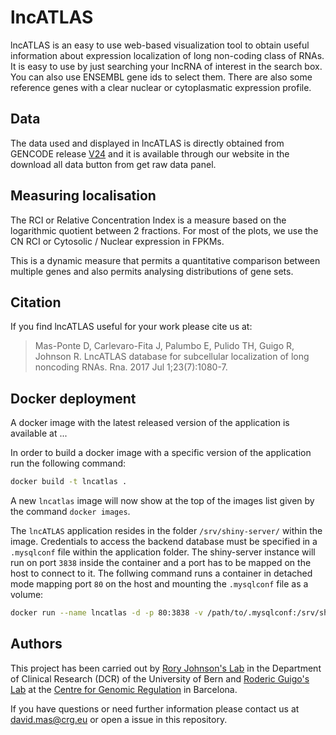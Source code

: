 # lncATLAS

 lncATLAS is an easy to use web-based visualization tool to obtain useful
information about expression localization of long non-coding class of
RNAs. It is easy to use by just searching your lncRNA of interest in the
search box. You can also use ENSEMBL gene ids to select
them. There are also some reference genes with a clear nuclear or
cytoplasmatic expression profile.


## Data

The data used and displayed in lncATLAS is directly obtained from
GENCODE release [V24](http://www.gencodegenes.org/releases/24.html)
and it is available through our website in the
download all data button from get raw data panel.


## Measuring localisation

The RCI or Relative Concentration Index is a measure based on the
logarithmic quotient between 2 fractions. For most of the
plots, we use the CN RCI or Cytosolic / Nuclear expression in FPKMs.

This is a dynamic measure that permits a quantitative comparison
between multiple genes and also permits analysing distributions of
gene sets.

## Citation

If you find lncATLAS useful for your work please cite us at:

>Mas-Ponte D, Carlevaro-Fita J, Palumbo E, Pulido TH, Guigo R, Johnson R. LncATLAS database for subcellular localization of long noncoding RNAs. Rna. 2017 Jul 1;23(7):1080-7. 

## Docker deployment

A docker image with the latest released version of the application is available at ...

In order to build a docker image with a specific version of the application run the following command:

```bash
docker build -t lncatlas .
```

A new `lncatlas` image will now show at the top of the images list given by the command `docker images`.

The `lncATLAS` application resides in the folder `/srv/shiny-server/` within the image. Credentials to access the backend database must be specified in a `.mysqlconf` file within the application folder. The shiny-server instance will run on port `3838` inside the container and a port has to be mapped on the host to connect to it. The follwing command runs a container in detached mode mapping port `80` on the host and mounting the `.mysqlconf` file as a volume:

```bash
docker run --name lncatlas -d -p 80:3838 -v /path/to/.mysqlconf:/srv/shiny-server/.mysqlconf lncatlas
```

## Authors

This project has been carried out by [Rory Johnson's Lab](https://gold-lab.org) in the Department of Clinical Research (DCR) of the University of Bern and
[Roderic Guigo's Lab](http://www.crg.eu/roderic_guigo) at the [Centre for Genomic Regulation](http://www.crg.eu) in Barcelona.

If you have questions or need further information please contact us at david.mas@crg.eu or open a issue in this repository.

